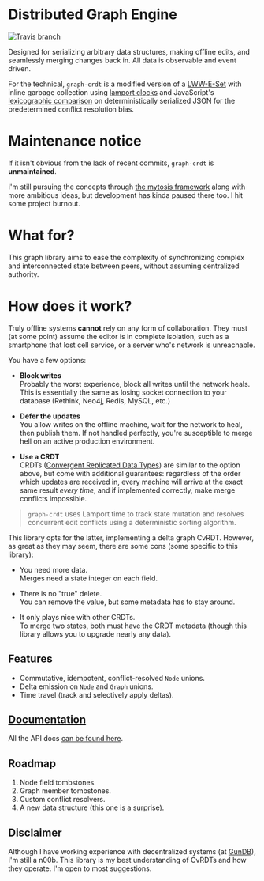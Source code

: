 # Distributed Graph Engine
[![Travis branch](https://img.shields.io/travis/PsychoLlama/graph-crdt/master.svg?style=flat-square)](https://travis-ci.org/PsychoLlama/graph-crdt)

Designed for serializing arbitrary data structures, making offline edits, and seamlessly merging changes back in. All data is observable and event driven.

For the technical, `graph-crdt` is a modified version of a [LWW-E-Set](https://en.wikipedia.org/wiki/Conflict-free_replicated_data_type#LWW-Element-Set_(Last-Write-Wins-Element-Set)) with inline garbage collection using [lamport clocks](https://en.wikipedia.org/wiki/Lamport_timestamps) and JavaScript's [lexicographic comparison](https://en.wikipedia.org/wiki/Lexicographical_order) on deterministically serialized JSON for the predetermined conflict resolution bias.

# Maintenance notice
If it isn't obvious from the lack of recent commits, `graph-crdt` is **unmaintained**.

I'm still pursuing the concepts through [the mytosis framework](https://github.com/PsychoLlama/mytosis) along with more ambitious ideas, but development has kinda paused there too. I hit some project burnout.

# What for?
This graph library aims to ease the complexity of synchronizing complex and interconnected state between peers, without assuming centralized authority.

# How does it work?
Truly offline systems **cannot** rely on any form of collaboration. They must (at some point) assume the editor is in complete isolation, such as a smartphone that lost cell service, or a server who's network is unreachable.

You have a few options:
- **Block writes**<br />
Probably the worst experience, block all writes until the network heals. This is essentially the same as losing socket connection to your database (Rethink, Neo4j, Redis, MySQL, etc.)

- **Defer the updates**<br />
You allow writes on the offline machine, wait for the network to heal, then publish them. If not handled perfectly, you're susceptible to merge hell on an active production environment.

- **Use a CRDT**<br />
CRDTs ([Convergent Replicated Data Types](https://en.wikipedia.org/wiki/Conflict-free_replicated_data_type)) are similar to the option above, but come with additional guarantees: regardless of the order which updates are received in, every machine will arrive at the exact same result *every time*, and if implemented correctly, make merge conflicts impossible.

> `graph-crdt` uses Lamport time to track state mutation and resolves concurrent edit conflicts using a deterministic sorting algorithm.

This library opts for the latter, implementing a delta graph CvRDT. However, as great as they may seem, there are some cons (some specific to this library):

- You need more data.<br />
 Merges need a state integer on each field.

- There is no "true" delete.<br />
 You can remove the value, but some metadata has to stay around.

- It only plays nice with other CRDTs.<br />
 To merge two states, both must have the CRDT metadata (though this library allows you to upgrade nearly any data).

## Features
- Commutative, idempotent, conflict-resolved `Node` unions.
- Delta emission on `Node` and `Graph` unions.
- Time travel (track and selectively apply deltas).

## [Documentation](https://psychollama.github.io/graph-crdt/)
All the API docs [can be found here](https://psychollama.github.io/graph-crdt/).

## Roadmap
1. Node field tombstones.
2. Graph member tombstones.
3. Custom conflict resolvers.
4. A new data structure (this one is a surprise).

## Disclaimer
Although I have working experience with decentralized systems (at [GunDB](//gundb.io)), I'm still a n00b. This library is my best understanding of CvRDTs and how they operate. I'm open to most suggestions.
